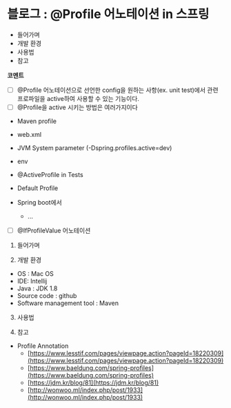 # 블로그 : @Profile 어노테이션 in 스프링
* 들어가며
* 개발 환경
* 사용법
* 참고

**코멘트**
- [ ] @Profile 어노테이션으로 선언한 config을 원하는 사항(ex. unit test)에서 관련 프로파일을 active하여 사용할 수 있는 기능이다.
- [ ] @Profile을 active 시키는 방법은 여러가지이다

* Maven profile

* web.xml
* JVM System parameter (-Dspring.profiles.active=dev)
* env
* @ActiveProfile in Tests
* Default Profile
* Spring boot에서
	* ...

- [ ] @IfProfileValue 어노테이션

1. 들어가며

2. 개발 환경

* OS : Mac OS
* IDE: Intellij
* Java : JDK 1.8
* Source code : github
* Software management tool : Maven

3. 사용법

4. 참고

* Profile Annotation
	* [https://www.lesstif.com/pages/viewpage.action?pageId=18220309](https://www.lesstif.com/pages/viewpage.action?pageId=18220309)
	* [https://www.baeldung.com/spring-profiles](https://www.baeldung.com/spring-profiles)
	* [https://jdm.kr/blog/81](https://jdm.kr/blog/81)
	* [http://wonwoo.ml/index.php/post/1933](http://wonwoo.ml/index.php/post/1933)